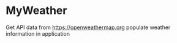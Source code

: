 # MyWeather
Get API data from https://openweathermap.org populate weather information  in application
